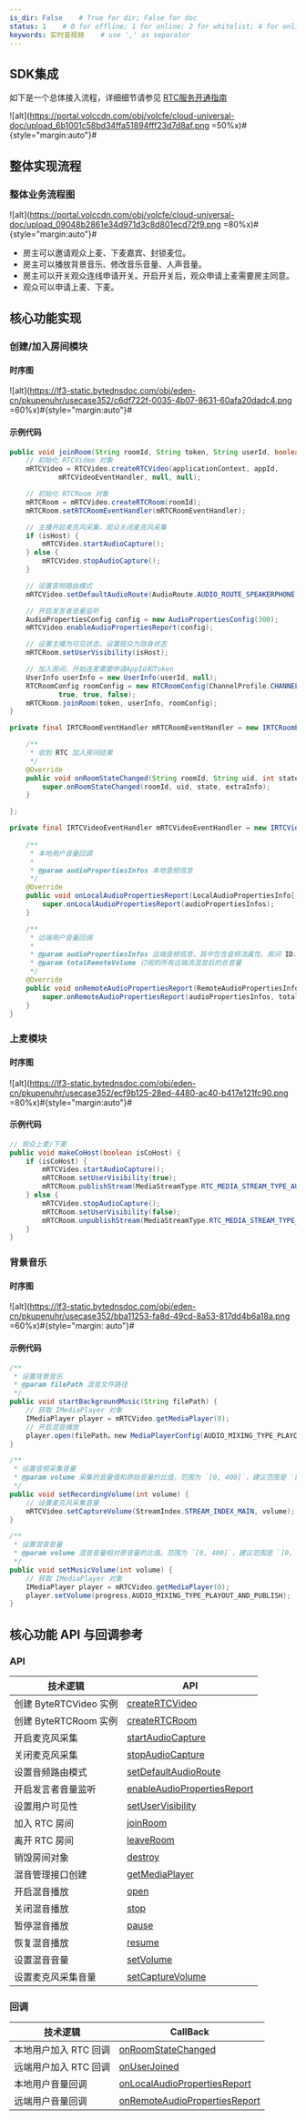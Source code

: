 ```yaml
---
is_dir: False    # True for dir; False for doc
status: 1    # 0 for offline; 1 for online; 2 for whitelist; 4 for online but hidden in TOC
keywords: 实时音视频    # use ',' as separator
---
```


## SDK集成

如下是一个总体接入流程，详细细节请参见 [RTC服务开通指南](https://www.volcengine.com/docs/6348/69865)

![alt](https://portal.volccdn.com/obj/volcfe/cloud-universal-doc/upload_6b1001c58bd34ffa51894fff23d7d8af.png =50%x)#{style="margin:auto"}#


## 整体实现流程

### 整体业务流程图

![alt](https://portal.volccdn.com/obj/volcfe/cloud-universal-doc/upload_09048b2861e34d971d3c8d801ecd72f9.png =80%x)#{style="margin:auto"}#

- 房主可以邀请观众上麦、下麦嘉宾、封锁麦位。
- 房主可以播放背景音乐、修改音乐音量、人声音量。
- 房主可以开关观众连线申请开关。开启开关后，观众申请上麦需要房主同意。
- 观众可以申请上麦、下麦。

## 核心功能实现

### 创建/加入房间模块

#### 时序图
![alt](https://lf3-static.bytednsdoc.com/obj/eden-cn/pkupenuhr/usecase352/c6df722f-0035-4b07-8631-60afa20dadc4.png =60%x)#{style="margin:auto"}#

#### 示例代码

```Java
public void joinRoom(String roomId, String token, String userId, boolean isHost) {
    // 初始化 RTCVideo 对象
    mRTCVideo = RTCVideo.createRTCVideo(applicationContext, appId,
            mRTCVideoEventHandler, null, null);

    // 初始化 RTCRoom 对象
    mRTCRoom = mRTCVideo.createRTCRoom(roomId);
    mRTCRoom.setRTCRoomEventHandler(mRTCRoomEventHandler);

    // 主播开启麦克风采集，观众关闭麦克风采集
    if (isHost) {
        mRTCVideo.startAudioCapture();
    } else {
        mRTCVideo.stopAudioCapture();
    }

    // 设置音频路由模式
    mRTCVideo.setDefaultAudioRoute(AudioRoute.AUDIO_ROUTE_SPEAKERPHONE);

    // 开启发言者音量监听
    AudioPropertiesConfig config = new AudioPropertiesConfig(300);
    mRTCVideo.enableAudioPropertiesReport(config);

    // 设置主播为可见状态，设置观众为隐身状态
    mRTCRoom.setUserVisibility(isHost);

    // 加入房间，开始连麦需要申请AppId和Token
    UserInfo userInfo = new UserInfo(userId, null);
    RTCRoomConfig roomConfig = new RTCRoomConfig(ChannelProfile.CHANNEL_PROFILE_INTERACTIVE_PODCAST,
            true, true, false);
    mRTCRoom.joinRoom(token, userInfo, roomConfig);
}
```

```Java
private final IRTCRoomEventHandler mRTCRoomEventHandler = new IRTCRoomEventHandler() {

    /**
     * 收到 RTC 加入房间结果
     */
    @Override
    public void onRoomStateChanged(String roomId, String uid, int state, String extraInfo) {
        super.onRoomStateChanged(roomId, uid, state, extraInfo);
    }

};

private final IRTCVideoEventHandler mRTCVideoEventHandler = new IRTCVideoEventHandler() {
    
    /**
     * 本地用户音量回调    
     * 
     * @param audioPropertiesInfos 本地音频信息
     */
    @Override
    public void onLocalAudioPropertiesReport(LocalAudioPropertiesInfo[] audioPropertiesInfos) {
        super.onLocalAudioPropertiesReport(audioPropertiesInfos);
    }

    /**
     * 远端用户音量回调
     *
     * @param audioPropertiesInfos 远端音频信息，其中包含音频流属性、房间 ID、用户 ID
     * @param totalRemoteVolume 订阅的所有远端流混音后的总音量
     */
    @Override
    public void onRemoteAudioPropertiesReport(RemoteAudioPropertiesInfo[] audioPropertiesInfos, int totalRemoteVolume) {
        super.onRemoteAudioPropertiesReport(audioPropertiesInfos, totalRemoteVolume);
    }
}
```
### 上麦模块
#### 时序图
![alt](https://lf3-static.bytednsdoc.com/obj/eden-cn/pkupenuhr/usecase352/ecf9b125-28ed-4480-ac40-b417e121fc90.png =80%x)#{style="margin:auto"}#


#### 示例代码

```Java
// 观众上麦/下麦
public void makeCoHost(boolean isCoHost) {
    if (isCoHost) {
        mRTCVideo.startAudioCapture();
        mRTCRoom.setUserVisibility(true);
        mRTCRoom.publishStream(MediaStreamType.RTC_MEDIA_STREAM_TYPE_AUDIO);
    } else {
        mRTCVideo.stopAudioCapture();
        mRTCRoom.setUserVisibility(false);
        mRTCRoom.unpublishStream(MediaStreamType.RTC_MEDIA_STREAM_TYPE_AUDIO);
    }
}
```

### 背景音乐
#### 时序图

![alt](https://lf3-static.bytednsdoc.com/obj/eden-cn/pkupenuhr/usecase352/bba11253-fa8d-49cd-8a53-817dd4b6a18a.png =60%x)#{style="margin: auto"}#
#### 示例代码
```Java
/**
 * 设置背景音乐
 * @param filePath 混音文件路径
 */
public void startBackgroundMusic(String filePath) {
    // 获取 IMediaPlayer 对象
    IMediaPlayer player = mRTCVideo.getMediaPlayer(0);
    // 开启混音播放
    player.open(filePath，new MediaPlayerConfig(AUDIO_MIXING_TYPE_PLAYOUT_AND_PUBLISH, -1));
}

/**
 * 设置音频采集音量
 * @param volume 采集的音量值和原始音量的比值。范围为 `[0, 400]`，建议范围是 `[0, 100]`。
 */
public void setRecordingVolume(int volume) {
    // 设置麦克风采集音量
    mRTCVideo.setCaptureVolume(StreamIndex.STREAM_INDEX_MAIN, volume);
}

/**
 * 设置混音音量
 * @param volume 混音音量相对原音量的比值。范围为 `[0, 400]`，建议范围是 `[0, 100]`。
 */
public void setMusicVolume(int volume) {
    // 获取 IMediaPlayer 对象
    IMediaPlayer player = mRTCVideo.getMediaPlayer(0);
    player.setVolume(progress,AUDIO_MIXING_TYPE_PLAYOUT_AND_PUBLISH);
}
```
## 核心功能 API 与回调参考 

### API

| **技术逻辑** | **API** |
| --- | --- |
| 创建 ByteRTCVideo 实例 | [createRTCVideo](Android-api#creatertcvideo) |
| 创建 ByteRTCRoom 实例 | [createRTCRoom](Android-api#creatertcroom)  |
| 开启麦克风采集 | [startAudioCapture](Android-api#startaudiocapture)  |
| 关闭麦克风采集 |  [stopAudioCapture](Android-api#stopaudiocapture)|
| 设置音频路由模式 | [setDefaultAudioRoute](Android-api#setdefaultaudioroute) |
| 开启发言者音量监听 | [enableAudioPropertiesReport](Android-api#enableaudiopropertiesreport)
| 设置用户可见性 | [setUserVisibility](Android-api#setuservisibility)|
| 加入 RTC 房间 | [joinRoom](Android-api#joinroom)  |
| 离开 RTC 房间 |  [leaveRoom](Android-api#leaveroom)  |
| 销毁房间对象 |[destroy](Android-api#destroy) |
| 混音管理接口创建 | [getMediaPlayer](Android-api#RTCVideo-getaudiomixingmanager) |
| 开启混音播放 |  [open](Android-api#IMediaPlayer-open) |
| 关闭混音播放 | [stop](Android-api#IMediaPlayer-stop) |
| 暂停混音播放 | [pause](Android-api#IMediaPlayer-pause) |
| 恢复混音播放 | [resume](Android-api#IMediaPlayer-resume)|
| 设置混音音量 | [setVolume](Android-api#IMediaPlayer-setvolume) |
| 设置麦克风采集音量 | [setCaptureVolume](Android-api#setcapturevolume) |

### 回调

| **技术逻辑** | **CallBack** |
| --- | --- |
| 本地用户加入 RTC 回调 |[onRoomStateChanged](Android-callback#onroomstatechanged)  |
| 远端用户加入 RTC 回调 |  [onUserJoined](Android-callback#onuserjoined) |
| 本地用户音量回调 |  [onLocalAudioPropertiesReport](Android-callback#onlocalaudiopropertiesreport) |
| 远端用户音量回调 | [onRemoteAudioPropertiesReport](Android-callback#onremoteaudiopropertiesreport) |
